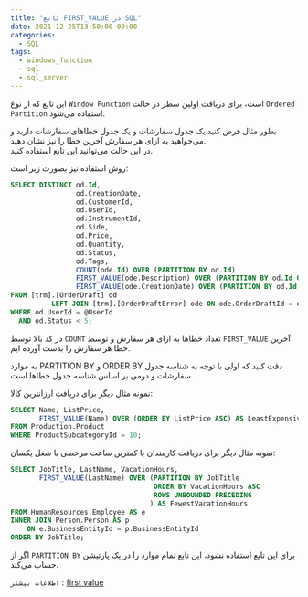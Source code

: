 ```yaml
---
title: "تابع FIRST_VALUE در SQL"
date: 2021-12-25T13:50:00-00:00
categories:
  - SQL
tags:
  - windows_function
  - sql
  - sql_server
---
```


این تابع که از نوع `Window Function` است، برای دریافت اولین سطر در حالت `Ordered Partition` استفاده می‌شود.  

بطور مثال فرض کنید یک جدول سفارشات و یک جدول خطاهای سفارشات دارید و می‌خواهید به ازای هر سفارش آخرین خطا را نیز نشان دهید.  
در این حالت می‌توانید این تابع استفاده کنید.  

روش استفاده نیز بصورت زیر است:  

```sql
SELECT DISTINCT od.Id,
                od.CreationDate,
                od.CustomerId,
                od.UserId,
                od.InstrumentId,
                od.Side,
                od.Price,
                od.Quantity,
                od.Status,
                od.Tags,
                COUNT(ode.Id) OVER (PARTITION BY od.Id)                                      AS ErrorCount,
                FIRST_VALUE(ode.Description) OVER (PARTITION BY od.Id ORDER BY ode.Id DESC)  AS ErrorDescription,
                FIRST_VALUE(ode.CreationDate) OVER (PARTITION BY od.Id ORDER BY ode.Id DESC) AS ErrorCreationDate
FROM [trm].[OrderDraft] od
          LEFT JOIN [trm].[OrderDraftError] ode ON ode.OrderDraftId = od.Id
WHERE od.UserId = @UserId
  AND od.Status < 5;
```

در کد بالا توسط `COUNT` تعداد خطاها به ازای هر سفارش و توسط `FIRST_VALUE` آخرین خطا هر سفارش را بدست آورده ایم.  

به موارد PARTITION BY و ORDER BY دقت کنید که اولی با توجه به شناسه جدول سفارشات و دومی بر اساس شناسه جدول خطاها است.  

نمونه مثال دیگر برای دریافت ارزانترین کالا:  

```sql
SELECT Name, ListPrice,   
       FIRST_VALUE(Name) OVER (ORDER BY ListPrice ASC) AS LeastExpensive   
FROM Production.Product  
WHERE ProductSubcategoryId = 10; 
```

نمونه مثال دیگر برای دریافت کارمندان با کمترین ساعت مرخصی با شغل یکسان:  

```sql
SELECT JobTitle, LastName, VacationHours,   
       FIRST_VALUE(LastName) OVER (PARTITION BY JobTitle   
                                   ORDER BY VacationHours ASC  
                                   ROWS UNBOUNDED PRECEDING  
                                  ) AS FewestVacationHours  
FROM HumanResources.Employee AS e  
INNER JOIN Person.Person AS p   
    ON e.BusinessEntityId = p.BusinessEntityId  
ORDER BY JobTitle;  
```

اگر از `PARTITION BY` برای این تابع استفاده نشود، این تابع تمام موارد را در یک پارتیشن حساب می‌کند.  

`اطلاعات بیشتر` : [first value](https://docs.microsoft.com/en-us/sql/t-sql/functions/first-value-transact-sql?view=sql-server-ver15)  